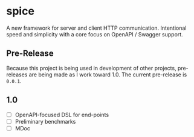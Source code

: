 # spice
A new framework for server and client HTTP communication. Intentional speed and simplicity with a
core focus on OpenAPI / Swagger support.

## Pre-Release
Because this project is being used in development of other projects, pre-releases are being made as
I work toward 1.0. The current pre-release is `0.0.1`.

## 1.0
- [ ] OpenAPI-focused DSL for end-points
- [ ] Preliminary benchmarks
- [ ] MDoc